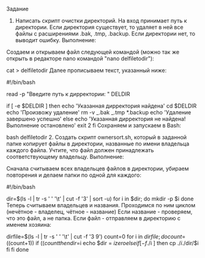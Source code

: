 Задание

1. Написать скрипт очистки директорий. На вход принимает путь к директории. Если директория существует, то удаляет в ней все файлы с расширениями .bak, .tmp, .backup. Если директории нет, то выводит ошибку.
   Выполнение:

Создаем и открываем файл следующей командой (можно так же открыть в редакторе nano командой "nano delfiletodir"):

cat > delfiletodir
Далее прописываем текст, указанный ниже:

#!/bin/bash

read -p "Введите путь к дирректории: " DELDIR

if [ -e $DELDIR ]
then
echo 'Указанная дирректория найдена'
cd $DELDIR
echo 'Произвожу удаление'
rm -v _.bak _.tmp \*.backup
echo 'Удаление завершено успешно'
else
echo 'Указанная дирректория не найдена! Выполнение остановлено'
exit 2
fi
Сохраняем и запускаем в Bash:

bash delfiletodir 2. Создать скрипт ownersort.sh, который в заданной папке копирует файлы в директории, названные по имени владельца каждого файла. Учтите, что файл должен принадлежать соответствующему владельцу.
Выполнение:

Сначала считываем всех владельцев файлов в директории, убираем повторения и делаем папки по одной для каждого:

#!/bin/bash

dir=$(ls -l | tr -s ' ' '\t' | cut -f '3' | sort -u)
for i in $dir; do
mkdir -p $i
done
Теперь считываем владельцев и названия. Проходимся по ним циклом (нечётное - владелец, чётное - название) Если название - проверяем, что это файл, а не папка. Если файл - отправляем в директорию с именем хозяина:

dirfile=$(ls -l | tr -s ' ' '\t' | cut -f '3 9')
count=0
for i in $dirfile; do
    count=$((count+1))
if (($count%2))
            then
                dir=$i
echo $dir = $i zero
            else
                if [ -f ./$i ]
then
cp ./$i ./$dir/$i
fi
fi
done
